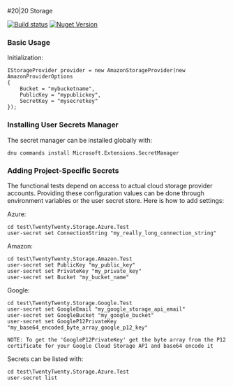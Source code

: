 #20|20 Storage

[![Build status](https://ci.appveyor.com/api/projects/status/0ss5kpj5gy739vwx/branch/master?svg=true)](https://ci.appveyor.com/project/2020IP/twentytwenty-storage/branch/master)
[![Nuget Version](https://img.shields.io/nuget/v/TwentyTwenty.Storage.svg)](https://www.nuget.org/packages/TwentyTwenty.Storage/)

<!--TravisCI: [![Build Status](https://travis-ci.org/2020IP/TwentyTwenty.Storage.svg)](https://travis-ci.org/2020IP/TwentyTwenty.Storage)-->

### Basic Usage

Initialization:
```
IStorageProvider provider = new AmazonStorageProvider(new AmazonProviderOptions
{
    Bucket = "mybucketname",
    PublicKey = "mypublickey",
    SecretKey = "mysecretkey"
});
```

### Installing User Secrets Manager
The secret manager can be installed globally with:
```
dnu commands install Microsoft.Extensions.SecretManager
```

### Adding Project-Specific Secrets
The functional tests depend on access to actual cloud storage provider accounts.  Providing these configuration values can be done through environment variables or the user secret store. Here is how to add settings:

Azure:
```
cd test\TwentyTwenty.Storage.Azure.Test
user-secret set ConnectionString "my_really_long_connection_string"
```
Amazon:
```
cd test\TwentyTwenty.Storage.Amazon.Test
user-secret set PublicKey "my_public_key"
user-secret set PrivateKey "my_private_key"
user-secret set Bucket "my_bucket_name"
```
Google:
```
cd test\TwentyTwenty.Storage.Google.Test
user-secret set GoogleEmail "my_google_storage_api_email"
user-secret set GoogleBucket "my_google_bucket"
user-secret set GoogleP12PrivateKey "my_base64_encoded_byte_array_google_p12_key"

NOTE: To get the 'GoogleP12PrivateKey' get the byte array from the P12 certificate for your Google Cloud Storage API and base64 encode it
```
Secrets can be listed with:
```
cd test\TwentyTwenty.Storage.Azure.Test
user-secret list
```
